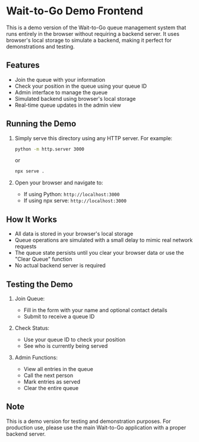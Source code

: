 # Wait-to-Go Demo Frontend

This is a demo version of the Wait-to-Go queue management system that runs entirely in the browser without requiring a backend server. It uses browser's local storage to simulate a backend, making it perfect for demonstrations and testing.

## Features

- Join the queue with your information
- Check your position in the queue using your queue ID
- Admin interface to manage the queue
- Simulated backend using browser's local storage
- Real-time queue updates in the admin view

## Running the Demo

1. Simply serve this directory using any HTTP server. For example:
   ```bash
   python -m http.server 3000
   ```
   or
   ```bash
   npx serve .
   ```

2. Open your browser and navigate to:
   - If using Python: `http://localhost:3000`
   - If using npx serve: `http://localhost:3000`

## How It Works

- All data is stored in your browser's local storage
- Queue operations are simulated with a small delay to mimic real network requests
- The queue state persists until you clear your browser data or use the "Clear Queue" function
- No actual backend server is required

## Testing the Demo

1. Join Queue:
   - Fill in the form with your name and optional contact details
   - Submit to receive a queue ID

2. Check Status:
   - Use your queue ID to check your position
   - See who is currently being served

3. Admin Functions:
   - View all entries in the queue
   - Call the next person
   - Mark entries as served
   - Clear the entire queue

## Note

This is a demo version for testing and demonstration purposes. For production use, please use the main Wait-to-Go application with a proper backend server. 